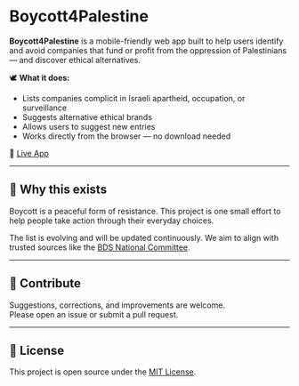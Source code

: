 # Boycott4Palestine

**Boycott4Palestine** is a mobile-friendly web app built to help users identify and avoid companies that fund or profit from the oppression of Palestinians — and discover ethical alternatives.

🕊️ **What it does:**
- Lists companies complicit in Israeli apartheid, occupation, or surveillance
- Suggests alternative ethical brands
- Allows users to suggest new entries
- Works directly from the browser — no download needed

📱 [Live App](https://boycott4palestine.lovable.app)

---

## 🙌 Why this exists

Boycott is a peaceful form of resistance. This project is one small effort to help people take action through their everyday choices.

The list is evolving and will be updated continuously. We aim to align with trusted sources like the [BDS National Committee](https://bdsmovement.net/).

---

## 🤝 Contribute

Suggestions, corrections, and improvements are welcome.  
Please open an issue or submit a pull request.

---

## 📄 License

This project is open source under the [MIT License](LICENSE).
